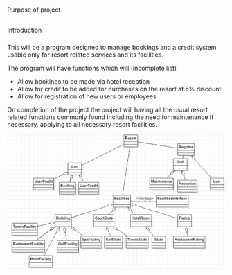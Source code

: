 #
Purpose of project
##
Introduction
###
This will be a program designed to manage bookings and a credit 
system usable only for resort related services and its facilities. 

The program will have functions which will (incomplete list)
- Allow bookings to be made via hotel reception
- Allow for credit to be added for purchases on the resort at 5% discount
- Allow for registration of new users or employees

On completion of the project the project will having all the usual resort related
functions commonly found including the need for maintenance if necessary, applying to
all necessary resort facilities.

![Image of UML](Main.jpg)